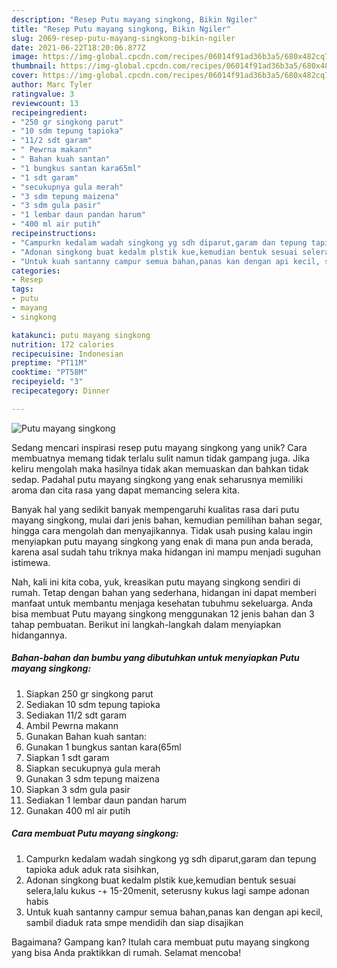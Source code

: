 ```yaml
---
description: "Resep Putu mayang singkong, Bikin Ngiler"
title: "Resep Putu mayang singkong, Bikin Ngiler"
slug: 2069-resep-putu-mayang-singkong-bikin-ngiler
date: 2021-06-22T18:20:06.877Z
image: https://img-global.cpcdn.com/recipes/06014f91ad36b3a5/680x482cq70/putu-mayang-singkong-foto-resep-utama.jpg
thumbnail: https://img-global.cpcdn.com/recipes/06014f91ad36b3a5/680x482cq70/putu-mayang-singkong-foto-resep-utama.jpg
cover: https://img-global.cpcdn.com/recipes/06014f91ad36b3a5/680x482cq70/putu-mayang-singkong-foto-resep-utama.jpg
author: Marc Tyler
ratingvalue: 3
reviewcount: 13
recipeingredient:
- "250 gr singkong parut"
- "10 sdm tepung tapioka"
- "11/2 sdt garam"
- " Pewrna makann"
- " Bahan kuah santan"
- "1 bungkus santan kara65ml"
- "1 sdt garam"
- "secukupnya gula merah"
- "3 sdm tepung maizena"
- "3 sdm gula pasir"
- "1 lembar daun pandan harum"
- "400 ml air putih"
recipeinstructions:
- "Campurkn kedalam wadah singkong yg sdh diparut,garam dan tepung tapioka aduk aduk rata sisihkan,"
- "Adonan singkong buat kedalm plstik kue,kemudian bentuk sesuai selera,lalu kukus -+ 15-20menit, seterusny kukus lagi sampe adonan habis"
- "Untuk kuah santanny campur semua bahan,panas kan dengan api kecil, sambil diaduk rata smpe mendidih dan siap disajikan"
categories:
- Resep
tags:
- putu
- mayang
- singkong

katakunci: putu mayang singkong 
nutrition: 172 calories
recipecuisine: Indonesian
preptime: "PT11M"
cooktime: "PT58M"
recipeyield: "3"
recipecategory: Dinner

---
```



![Putu mayang singkong](https://img-global.cpcdn.com/recipes/06014f91ad36b3a5/680x482cq70/putu-mayang-singkong-foto-resep-utama.jpg)

Sedang mencari inspirasi resep putu mayang singkong yang unik? Cara membuatnya memang tidak terlalu sulit namun tidak gampang juga. Jika keliru mengolah maka hasilnya tidak akan memuaskan dan bahkan tidak sedap. Padahal putu mayang singkong yang enak seharusnya memiliki aroma dan cita rasa yang dapat memancing selera kita.

Banyak hal yang sedikit banyak mempengaruhi kualitas rasa dari putu mayang singkong, mulai dari jenis bahan, kemudian pemilihan bahan segar, hingga cara mengolah dan menyajikannya. Tidak usah pusing kalau ingin menyiapkan putu mayang singkong yang enak di mana pun anda berada, karena asal sudah tahu triknya maka hidangan ini mampu menjadi suguhan istimewa.




Nah, kali ini kita coba, yuk, kreasikan putu mayang singkong sendiri di rumah. Tetap dengan bahan yang sederhana, hidangan ini dapat memberi manfaat untuk membantu menjaga kesehatan tubuhmu sekeluarga. Anda bisa membuat Putu mayang singkong menggunakan 12 jenis bahan dan 3 tahap pembuatan. Berikut ini langkah-langkah dalam menyiapkan hidangannya.

<!--inarticleads1-->

##### Bahan-bahan dan bumbu yang dibutuhkan untuk menyiapkan Putu mayang singkong:

1. Siapkan 250 gr singkong parut
1. Sediakan 10 sdm tepung tapioka
1. Sediakan 11/2 sdt garam
1. Ambil  Pewrna makann
1. Gunakan  Bahan kuah santan:
1. Gunakan 1 bungkus santan kara(65ml
1. Siapkan 1 sdt garam
1. Siapkan secukupnya gula merah
1. Gunakan 3 sdm tepung maizena
1. Siapkan 3 sdm gula pasir
1. Sediakan 1 lembar daun pandan harum
1. Gunakan 400 ml air putih




<!--inarticleads2-->

##### Cara membuat Putu mayang singkong:

1. Campurkn kedalam wadah singkong yg sdh diparut,garam dan tepung tapioka aduk aduk rata sisihkan,
1. Adonan singkong buat kedalm plstik kue,kemudian bentuk sesuai selera,lalu kukus -+ 15-20menit, seterusny kukus lagi sampe adonan habis
1. Untuk kuah santanny campur semua bahan,panas kan dengan api kecil, sambil diaduk rata smpe mendidih dan siap disajikan




Bagaimana? Gampang kan? Itulah cara membuat putu mayang singkong yang bisa Anda praktikkan di rumah. Selamat mencoba!
